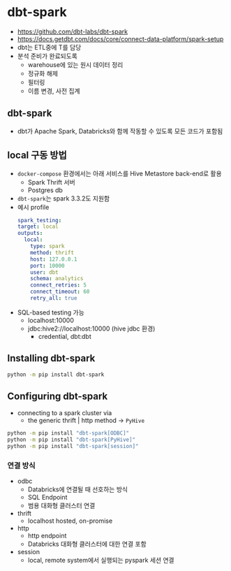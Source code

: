# dbt-spark
- https://github.com/dbt-labs/dbt-spark
- https://docs.getdbt.com/docs/core/connect-data-platform/spark-setup
- dbt는 ETL중에 T를 담당
- 분석 준비가 완료되도록
  - warehouse에 있는 원시 데이터 정리
  - 정규화 해제
  - 필터링
  - 이름 변경, 사전 집계

## dbt-spark
- dbt가 Apache Spark, Databricks와 함께 작동할 수 있도록 모든 코드가 포함됨

## local 구동 방법
- `docker-compose` 환경에서는 아래 서비스를 Hive Metastore back-end로 활용
  - Spark Thrift 서버
  - Postgres db
- `dbt-spark`는 spark 3.3.2도 지원함
- 예시 profile
  ```yaml
  spark_testing:
  target: local
  outputs:
    local:
      type: spark
      method: thrift
      host: 127.0.0.1
      port: 10000
      user: dbt
      schema: analytics
      connect_retries: 5
      connect_timeout: 60
      retry_all: true
  ```
- SQL-based testing 가능
  - localhost:10000
  - jdbc:hive2://localhost:10000 (hive jdbc 환경)
    - credential, dbt:dbt

## Installing dbt-spark
```bash
python -m pip install dbt-spark
```

## Configuring dbt-spark
- connecting to a spark cluster via
  - the generic thrift | http method -> `PyHive`
```bash
python -m pip install "dbt-spark[ODBC]"
python -m pip install "dbt-spark[PyHive]"
python -m pip install "dbt-spark[session]"
```

### 연결 방식
- odbc
  - Databricks에 연결될 때 선호하는 방식
  - SQL Endpoint
  - 범용 대화형 클러스터 연결
- thrift
  - localhost hosted, on-promise
- http
  - http endpoint
  - Databricks 대화형 클러스터에 대한 연결 포함
- session
  - local, remote system에서 실행되는 pyspark 세션 연결
